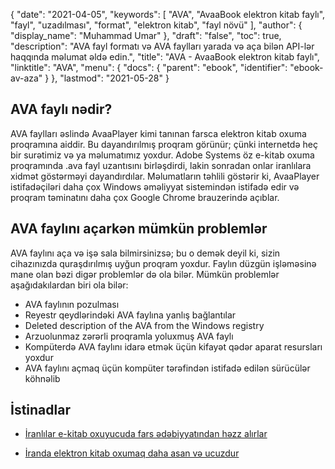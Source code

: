 {
  "date": "2021-04-05",
  "keywords": [
"AVA",
"AvaaBook elektron kitab faylı",
"fayl",
"uzadılması",
"format",
"elektron kitab",
"fayl növü"
],
  "author": {
    "display_name": "Muhammad Umar"
},
  "draft": "false",
  "toc": true,
  "description": "AVA fayl formatı və AVA faylları yarada və aça bilən API-lər haqqında məlumat əldə edin.",
  "title": "AVA - AvaaBook elektron kitab faylı",
  "linktitle": "AVA",
  "menu": {
    "docs": {
      "parent": "ebook",
      "identifier": "ebook-av-aza"
}
},
  "lastmod": "2021-05-28"
}

## AVA faylı nədir?

AVA faylları əslində AvaaPlayer kimi tanınan farsca elektron kitab oxuma proqramına aiddir. Bu dayandırılmış proqram görünür; çünki internetdə heç bir surətimiz və ya məlumatımız yoxdur. Adobe Systems öz e-kitab oxuma proqramında .ava fayl uzantısını birləşdirdi, lakin sonradan onlar iranlılara xidmət göstərməyi dayandırdılar. Məlumatların təhlili göstərir ki, AvaaPlayer istifadəçiləri daha çox Windows əməliyyat sistemindən istifadə edir və proqram təminatını daha çox Google Chrome brauzerində açıblar.

## AVA faylını açarkən mümkün problemlər

AVA faylını aça və işə sala bilmirsinizsə; bu o demək deyil ki, sizin cihazınızda quraşdırılmış uyğun proqram yoxdur. Faylın düzgün işləməsinə mane olan bəzi digər problemlər də ola bilər. Mümkün problemlər aşağıdakılardan biri ola bilər:

- AVA faylının pozulması
- Reyestr qeydlərindəki AVA faylına yanlış bağlantılar
- Deleted description of the AVA from the Windows registry
- Arzuolunmaz zərərli proqramla yoluxmuş AVA faylı
- Kompüterdə AVA faylını idarə etmək üçün kifayət qədər aparat resursları yoxdur
- AVA faylını açmaq üçün kompüter tərəfindən istifadə edilən sürücülər köhnəlib


## İstinadlar

* [İranlılar e-kitab oxuyucuda fars ədəbiyyatından həzz alırlar](https://www.tehrantimes.com/news/423108/Iranians-enjoy-Persian-literature-on-e-book-reader)

* [İranda elektron kitab oxumaq daha asan və ucuzdur](https://financialtribune.com/articles/sci-tech/80138/ebook-reading-made-easier-cheaper-in-iran)




